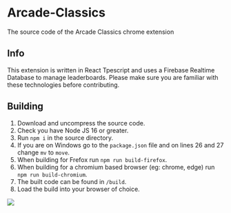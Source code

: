 # Arcade-Classics

The source code of the Arcade Classics chrome extension


## Info
This extension is written in React Tpescript and uses a Firebase Realtime Database to manage leaderboards. Please make sure you are familiar with these technologies before contributing.

## Building
1. Download and uncompress the source code.
2. Check you have Node JS 16 or greater.
3. Run `npm i` in the source directory.
4. If you are on Windows go to the `package.json` file and on lines 26 and 27 change `mv` to `move`.
5. When building for Frefox run `npm run build-firefox`.
6. When building for a chromium based browser (eg: chrome, edge) run `npm run build-chromium`.
7. The built code can be found in `/build`.
8. Load the build into your browser of choice.

[![](https://visitcount.itsvg.in/api?id=arcade-classics&label=Views&pretty=true)](https://visitcount.itsvg.in)
